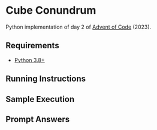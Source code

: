 # Cube Conundrum
Python implementation of day 2 of [Advent of Code](https://adventofcode.com/2023/day/2) (2023).

## Requirements
* [Python 3.8+](https://www.python.org/)

## Running Instructions

## Sample Execution

## Prompt Answers

